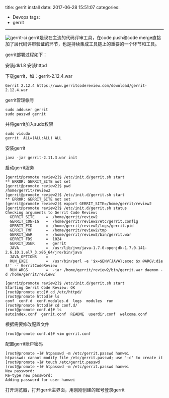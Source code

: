 title: gerrit install
date: 2017-06-28 15:51:07
categories:
- Devops
tags:
- gerrit
---

![gerrit-ci](/images/gerrit-install/gerrit-ci.png)
gerrit是现在主流的代码评审工具，在code push和code merge直接加了层代码评审验证的环节，也是持续集成工具链上的重要的一个环节和工具。

gerrit部署过程如下：

安装jdk1.8
安装httpd

下载gerrit，如：gerrit-2.12.4.war

    Gerrit 2.12.4 https://www.gerritcodereview.com/download/gerrit-2.12.4.war

gerrit管理帐号

    sudo adduser gerrit
    sudo passwd gerrit

并将gerrit加入sudo权限

    sudo visudo
    gerrit  ALL=(ALL:ALL) ALL

安装gerrit

    java -jar gerrit-2.11.3.war init

启动gerrit服务

    [gerrit@promote review2]$ /etc/init.d/gerrit.sh start
    ** ERROR: GERRIT_SITE not set
    [gerrit@promote review2]$ pwd
    /home/gerrit/review2
    [gerrit@promote review2]$ /etc/init.d/gerrit.sh start
    ** ERROR: GERRIT_SITE not set
    [gerrit@promote review2]$ export GERRIT_SITE=/home/gerrit/review2
    [gerrit@promote review2]$ /etc/init.d/gerrit.sh status
    Checking arguments to Gerrit Code Review:
      GERRIT_SITE     =  /home/gerrit/review2
      GERRIT_CONFIG   =  /home/gerrit/review2/etc/gerrit.config
      GERRIT_PID      =  /home/gerrit/review2/logs/gerrit.pid
      GERRIT_TMP      =  /home/gerrit/review2/tmp
      GERRIT_WAR      =  /home/gerrit/review2/bin/gerrit.war
      GERRIT_FDS      =  1024
      GERRIT_USER     =  gerrit
      JAVA            =  /usr/lib/jvm/java-1.7.0-openjdk-1.7.0.141-2.6.10.1.el7_3.x86_64/jre/bin/java
      JAVA_OPTIONS    =  
      RUN_EXEC        =  /usr/bin/perl -e '$x=$ENV{JAVA};exec $x @ARGV;die $!' -- GerritCodeReview
      RUN_ARGS        =  -jar /home/gerrit/review2/bin/gerrit.war daemon -d /home/gerrit/review2
    
    [gerrit@promote review2]$ /etc/init.d/gerrit.sh start
    Starting Gerrit Code Review: OK
    [root@promote etc]# cd /etc/httpd/
    [root@promote httpd]# ls
    conf  conf.d  conf.modules.d  logs  modules  run
    [root@promote httpd]# cd conf.d/
    [root@promote conf.d]# ls
    autoindex.conf  gerrit.conf  README  userdir.conf  welcome.conf

根据需要修改配置文件

    [root@promote conf.d]# vim gerrit.conf 
 
配置gerrit账户密码

    [root@promote ~]# htpasswd -m /etc/gerrit.passwd hanwei
    htpasswd: cannot modify file /etc/gerrit.passwd; use '-c' to create it
    [root@promote ~]# touch /etc/gerrit.passwd
    [root@promote ~]# htpasswd -m /etc/gerrit.passwd hanwei
    New password: 
    Re-type new password: 
    Adding password for user hanwei

打开浏览器，打开gerrit主界面，用刚刚创建的账号登录gerrit
